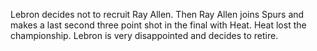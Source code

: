 Lebron decides not to recruit Ray Allen. Then Ray Allen joins Spurs and makes a last second three point shot in the final with Heat. Heat lost the championship. Lebron is very disappointed and decides to retire.
